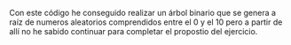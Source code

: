 Con este código he conseguido realizar un árbol binario que se genera a raíz de numeros aleatorios comprendidos entre el 0 y el 10 pero a partir de allí no he sabido continuar para completar el propostio del ejercicio.